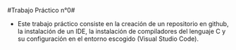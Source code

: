 #Trabajo Práctico n°0#

- Este trabajo práctico consiste en la creación de un repositorio en github, la instalación de un IDE, la instalación de compiladores del lenguaje C y su configuración en el entorno escogido (Visual Studio Code).